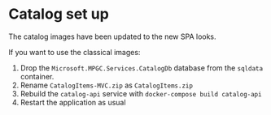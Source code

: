 # Catalog set up

The catalog images have been updated to the new SPA looks.

If you want to use the classical images:

1. Drop the `Microsoft.MPGC.Services.CatalogDb` database from the `sqldata` container.
2. Rename `CatalogItems-MVC.zip` as `CatalogItems.zip`
3. Rebuild the `catalog-api` service with `docker-compose build catalog-api`
4. Restart the application as usual
